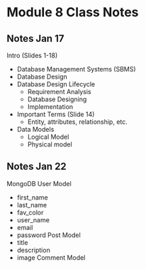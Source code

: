# Module 8 Class Notes
## Notes Jan 17
Intro (Slides 1-18)
- Database Management Systems (SBMS)
- Database Design
- Database Design Lifecycle
    - Requirement Analysis
    - Database Designing
    - Implementation
- Important Terms (Slide 14)
    - Entity, attributes, relationship, etc.
- Data Models
    - Logical Model
    - Physical model

## Notes Jan 22
MongoDB
User Model
 - first_name
 - last_name
 - fav_color
 - user_name
 - email
 - password
Post Model
- title
- description
- image
Comment Model

